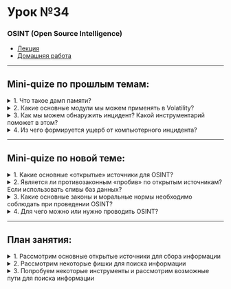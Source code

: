 # Урок №34  
### OSINT (Open Source Intelligence)

* [Лекция](34_OSINT.pdf)
* [Домашняя работа](HW34.md)


---

## Mini-quize по прошлым темам:

<details>
  <summary>1. Что такое дамп памяти?</summary>
<br>

**Дамп памяти** — это копия содержимого оперативной памяти компьютера, сохраненная в файл для анализа.  

**Применение:**  
- Анализ работы приложений.  
- Поиск вредоносного кода.  
- Восстановление данных после сбоев.  

---

</details>

<details>
  <summary>2. Какие основные модули мы можем применять в Volatility?</summary>
<br>

Volatility — это мощный инструмент для анализа дампов памяти. Основные модули:  
- **pslist / psscan:** Выводит список процессов.  
- **dlllist:** Отображает загруженные DLL.  
- **filescan:** Ищет открытые файлы в памяти.  
- **netscan:** Анализ сетевых соединений.  
- **malfind:** Ищет потенциально вредоносные процессы.  

---

</details>

<details>
  <summary>3. Как мы можем обнаружить инцидент? Какой инструментарий поможет в этом?</summary>
<br>

**Обнаружение инцидента:**  
- Анализ логов систем и сетевых устройств (SIEM).  
- Мониторинг сетевого трафика (IDS/IPS).  
- Анализ поведения пользователей (UEBA).  

**Инструменты:**  
- SIEM-системы (Splunk, QRadar).  
- Антивирусы и EDR (Endpoint Detection & Response).  
- Песочницы для анализа файлов (Cuckoo Sandbox).  

---

</details>

<details>
  <summary>4. Из чего формируется ущерб от компьютерного инцидента?</summary>
<br>

**Ущерб от компьютерного инцидента** формируется из:  
1. **Финансовых потерь:** Утечка данных, штрафы, потеря клиентов.  
2. **Репутационных потерь:** Утрата доверия.  
3. **Операционных потерь:** Простой систем, снижение производительности.  
4. **Юридических последствий:** Судебные разбирательства, нарушение законов.  

---

</details>

---

## Mini-quize по новой теме:

<details>
  <summary>1. Какие основные «открытые» источники для OSINT?</summary>
<br>

Основные открытые источники:  
1. **Социальные сети:** Facebook, LinkedIn, Twitter.  
2. **Поисковые системы:** Google, Bing, Yandex.  
3. **Регистры доменных имен:** WHOIS, DNS.  
4. **Государственные базы данных:** Регистр предприятий, судебные архивы.  
5. **Облако утечек данных:** Pastebin, baza данных, Telegram-каналы.  

---

</details>

<details>
  <summary>2. Является ли противозаконным «пробив» по открытым источникам? Если использовать сливы баз данных?</summary>
<br>

**Законность зависит от страны и целей использования:**  
- Анализ открытых данных (например, WHOIS, соцсети) не нарушает закон, если информация находится в общем доступе.  
- Использование данных из утечек (например, сливов баз данных) может нарушать законы о конфиденциальности и авторских правах.  

**Совет:** Работайте только с легальными источниками и избегайте использования утечек.  

---

</details>

<details>
  <summary>3. Какие основные законы и моральные нормы необходимо соблюдать при проведении OSINT?</summary>
<br>

Основные правила:  
1. **Законы:**  
   - Закон о защите персональных данных (GDPR, 152-ФЗ в РФ).  
   - Законы о приватности и конфиденциальности.  

2. **Моральные нормы:**  
   - Уважение к частной жизни.  
   - Отказ от действий, которые могут навредить другим людям или организациям.  

3. **Принципы прозрачности:**  
   - Использовать OSINT исключительно в рамках согласованных целей (например, пентесты).  

---

</details>

<details>
  <summary>4. Для чего можно или нужно проводить OSINT?</summary>
<br>

OSINT используется для:  
1. **Кибербезопасности:**  
   - Поиск уязвимостей в инфраструктуре компании.  
   - Анализ утечек данных.  

2. **Юридических целей:**  
   - Проверка информации о компаниях или людях.  

3. **Разведки:**  
   - Сбор данных о конкурентах или угрозах.  

4. **Профилактики атак:**  
   - Идентификация фишинговых доменов, подозрительных IP.  

---

</details>

---

## План занятия:

<details>
  <summary>1. Рассмотрим основные открытые источники для сбора информации</summary>
<br>

Разберём, как использовать:  
- **Поисковые системы:** Углубленные операторы Google (например, `site:`, `filetype:`).  
- **Социальные сети:** Как находить скрытые профили или записи.  
- **Реестры:** Поиск через WHOIS, открытые госархивы.  

---

</details>

<details>
  <summary>2. Рассмотрим некоторые фишки для поиска информации</summary>
<br>

Практические приёмы:  
- Использование Google Dorking для точного поиска.  
- Настройка alert-систем (например, Google Alerts).  
- Автоматизация поиска с помощью инструментов (Recon-ng, SpiderFoot).  

---

</details>

<details>
  <summary>3. Попробуем некоторые инструменты и рассмотрим возможные пути для поиска информации</summary>
<br>

Протестируем инструменты:  
- **Recon-ng:** Модульная платформа для OSINT.  
- **Maltego:** Визуализация связей между данными.  
- **Shodan:** Поиск уязвимых устройств в интернете.  

*Задачи:*  
- Найти IP-адреса сервера компании.  
- Проанализировать DNS-записи через Recon-ng.  
- Создать граф связей в Maltego.  

---
</details>
